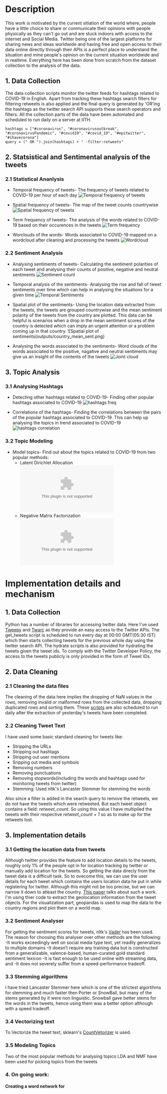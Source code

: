 # Description

This work is motivated by the current sitiation of the world where, people have a little choice to share or communicate their opinions with people physically as they can't go out and are stuck indoors with access to the internet and Social Media. Twitter being one of the largest platforms for sharing news and ideas worldwide and having free and open access to their data online directly through their APIs is a perfect place to understand the situation and mine people's opinion on the current situation worldwide and in realtime. Everything here has been done from scratch from the dataset collection to the analysis of the data.


## 1. Data Collection

The data collection scripts monitor the twitter feeds for hashtags related to COVID-19 in English. Apart from tracking these hashtags search filters for filtering retweets is also applied and the final query is generated by 'OR'ing the hashtags as the twitter search API supports these search operators and filters. All the collection parts of the data have been automated and scheduled to run daily on a server at IITH.

```
hashtags = ["#coronavirus", "#coronavirusoutbreak", "#coronavirusPandemic", "#covid19", "#covid_19", "#epitwitter", "#ihavecorona"]
query = (" OR ").join(hashtags) + " -filter:retweets"
```

## 2. Statsistical and Sentimental analysis of the tweets

### 2.1 Statistical Ananlysis

* Temporal frequency of tweets- The frequency of tweets related to COVID-19 per hour of each day
![Temporal frequency of tweets](outputs/temporal_tweet_freq.png)

* Spatial frequency of tweets- The map of the tweet counts countrywise
![Spatial frequency of tweets](outputs/country_tweet_freq.png)

* Term frequency of tweets- The analysis of the words related to COVID-19 based on their occurences in the tweets
![Term frequency](outputs/wordcount_bar.png)

* Worclouds of the words- Words associated to COVID-19 mapped on a wordcloud after cleaning and processing the tweets
![Wordcloud](outputs/wordcloud.png)

### 2.2 Sentiment Analysis

* Analysing sentiments of tweets- Calculating the sentiment polarities of each tweet and analysing their counts of positive, negative and neutral sentiments
![Sentiment count](outputs/sentiment.png)

* Temporal analysis of the sentiments- Analysing the rise and fall of tweet sentiments over time which can help in analysing the situations for a given time
![Temporal Sentiments](outputs/temporal_sentiments.png)

* Spatial plot of the sentiments- Using the location data extracted from the tweets, the tweets are grouped countrywise and the mean sentiment polarity of the tweets from the country are plotted. This data can be helpful is scenarios when a drop in the mean sentiment scores of the country is detected which can imply an urgent attention or a problem coming up in that country.
![Spatial plot of sentiments(outputs/country_mean_sent.png)

* Analysing the words associated to the sentiments- Word clouds of the words associated to the positive, nagative and neutral sentiments may give us an insight of the contents of the tweets
![Joint cloud](outputs/joint_cloud.png)
## 3. Topic Analysis

### 3.1 Analysing Hashtags

* Detecting other hashtags related to COVID-19- Finding other popular hashtags associated to COVID-19
![hashtags freq](outputs/hashtags_freq.png)

* Correlations of the hashtags- Finding the correlations between the pairs of the popular hashtags associated to COVID-19. This can help up analysing the topics in trend associated to COVID-19
![hashtags correlation](outputs/hashtags_correlation.png)

### 3.2 Topic Modeling

* Model topics- Find out about the topics related to COVID-19 from two popular methods:
  * Latent Dirichlet Allocation
  ![LDA](outputs/LDA_topics.csv)
  * Negative Matrix Factorization
  ![NMF](outputs/NMF_topics.csv)

# Implementation details and mechanism

## 1. Data Collection

Python has a number of libraries for accessing twitter data. Here I've used [Tweepy](http://docs.tweepy.org/en/latest/) and [Twarc](https://github.com/DocNow/twarc) as they provide an easy access to the Twitter APIs. The get_tweets script is scheduled to run every day at 00:00 GMT(05:30 IST) which then starts collecting tweets for the previous whole day using the twitter search API. The hydrate scripts is also provided for hydrating the tweets given the tweet ids. To comply with the Twitter Developer Policy, the access to the tweets publicly is only provided in the form of Tweet IDs.

## 2. Data Cleaning

### 2.1 Cleaning the data files

The cleaning of the data here implies the dropping of NaN values in the rows, removing invalid or malformed rows from the collected data, dropping duplicated rows and sorting them. These [scripts](clean_data.py) are also scheduled to run daily after the extraction of yesterday's tweets have been completed.

### 2.2 Cleaning Tweet Text

I have used some basic standard cleaning for tweets like:
- Stripping the URLs
- Stripping out hashtags
- Stripping out user mentions
- Sripping out media and symbols
- Removing numbers
- Removing punctuations
- Removing stopwords(Including the words and hashtags used for monitoring tweets from twitter)
- Stemming: Used nltk's Lancaster Stemmer for stemming the words

Also since a filter is added in the search query to remove the retweets, we do not have the tweets which were retweeted. But each tweet object contains a field: *retweet_count*. So using this value I have multiplied the tweets with their respective *retweet_count + 1* so as to make up for the retweets lost.

## 3. Implementation details

### 3.1 Getting the location data from tweets

Although twitter provides the feature to add location details to the tweets, roughly only 1% of the people opt in for location tracking by twitter or manually add location for the tweets. So getting the data direcly from the tweet data is a difficult task. So to ovecome this, we can use the user details for each tweet which contains the users location data he put in while registering for twitter. Although this might not be too precise, but we can narrow it down to atleast the country. [This paper](https://www.aaai.org/ocs/index.php/WS/AAAIW13/paper/view/7085) talks about such a work. I'm using thier code to extract the geolocation information from the tweet objects. For the visualization part, geopandas is used to map the data to the country regions and plot them on a world map.

### 3.2 Sentiment Analyser

For getting the sentiment scores for tweets, nltk's [Vader](http://comp.social.gatech.edu/papers/icwsm14.vader.hutto.pdf) has been used. The reason for choosing this analyser over other methods are the following:
-It works exceedingly well on social media type text, yet readily generalizes to multiple domains
-It doesn’t require any training data but is constructed from a generalizable, valence-based, human-curated gold standard sentiment lexicon
-It is fast enough to be used online with streaming data, and
-It does not severely suffer from a speed-performance tradeoff.

### 3.3 Stemming algorithms

I have tried Lancaster Stemmer here which is one of the strictest algortihms for stemming and much faster then Porter or SnowBall, but many of the stems generated by it were non linguistic. Snowball gave better stems for the words in the tweets, hence using them was a better option although with a speed tradeoff.

### 3.4 Vectorizing text

To Vectorize the tweet text, sklearn's [CountVetorizer](https://scikit-learn.org/stable/modules/generated/sklearn.feature_extraction.text.CountVectorizer.html) is used. 


### 3.5 Modeling Topics

Two of the most popular methods for analysing topics LDA and NMF have been used for picking topics from the tweets

### 4. On going work:
#### Creating a word network for 
